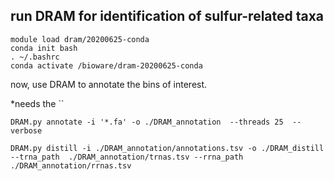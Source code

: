 ## run DRAM for identification of sulfur-related taxa

```
module load dram/20200625-conda
conda init bash
. ~/.bashrc
conda activate /bioware/dram-20200625-conda
```

now, use DRAM to annotate the bins of interest.

*needs the ``
```
DRAM.py annotate -i '*.fa' -o ./DRAM_annotation  --threads 25  --verbose
```

```
DRAM.py distill -i ./DRAM_annotation/annotations.tsv -o ./DRAM_distill --trna_path  ./DRAM_annotation/trnas.tsv --rrna_path ./DRAM_annotation/rrnas.tsv
```
